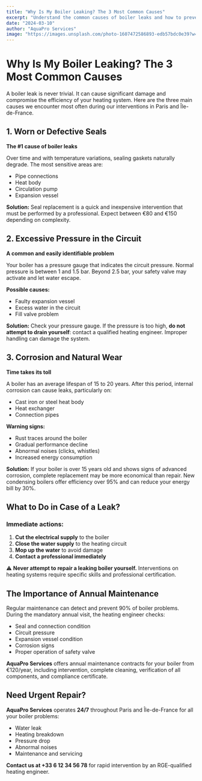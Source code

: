 ```yaml
---
title: "Why Is My Boiler Leaking? The 3 Most Common Causes"
excerpt: "Understand the common causes of boiler leaks and how to prevent them."
date: "2024-03-10"
author: "AquaPro Services"
image: "https://images.unsplash.com/photo-1607472586893-edb57bdc0e39?w=1200&q=80"
---
```


# Why Is My Boiler Leaking? The 3 Most Common Causes

A boiler leak is never trivial. It can cause significant damage and compromise the efficiency of your heating system. Here are the three main causes we encounter most often during our interventions in Paris and Île-de-France.

## 1. Worn or Defective Seals

**The #1 cause of boiler leaks**

Over time and with temperature variations, sealing gaskets naturally degrade. The most sensitive areas are:

- Pipe connections
- Heat body
- Circulation pump
- Expansion vessel

**Solution:** Seal replacement is a quick and inexpensive intervention that must be performed by a professional. Expect between €80 and €150 depending on complexity.

## 2. Excessive Pressure in the Circuit

**A common and easily identifiable problem**

Your boiler has a pressure gauge that indicates the circuit pressure. Normal pressure is between 1 and 1.5 bar. Beyond 2.5 bar, your safety valve may activate and let water escape.

**Possible causes:**
- Faulty expansion vessel
- Excess water in the circuit
- Fill valve problem

**Solution:** Check your pressure gauge. If the pressure is too high, **do not attempt to drain yourself**: contact a qualified heating engineer. Improper handling can damage the system.

## 3. Corrosion and Natural Wear

**Time takes its toll**

A boiler has an average lifespan of 15 to 20 years. After this period, internal corrosion can cause leaks, particularly on:

- Cast iron or steel heat body
- Heat exchanger
- Connection pipes

**Warning signs:**
- Rust traces around the boiler
- Gradual performance decline
- Abnormal noises (clicks, whistles)
- Increased energy consumption

**Solution:** If your boiler is over 15 years old and shows signs of advanced corrosion, complete replacement may be more economical than repair. New condensing boilers offer efficiency over 95% and can reduce your energy bill by 30%.

## What to Do in Case of a Leak?

### Immediate actions:

1. **Cut the electrical supply** to the boiler
2. **Close the water supply** to the heating circuit
3. **Mop up the water** to avoid damage
4. **Contact a professional immediately**

⚠️ **Never attempt to repair a leaking boiler yourself.** Interventions on heating systems require specific skills and professional certification.

## The Importance of Annual Maintenance

Regular maintenance can detect and prevent 90% of boiler problems. During the mandatory annual visit, the heating engineer checks:

- Seal and connection condition
- Circuit pressure
- Expansion vessel condition
- Corrosion signs
- Proper operation of safety valve

**AquaPro Services** offers annual maintenance contracts for your boiler from €120/year, including intervention, complete cleaning, verification of all components, and compliance certificate.

## Need Urgent Repair?

**AquaPro Services** operates **24/7** throughout Paris and Île-de-France for all your boiler problems:
- Water leak
- Heating breakdown
- Pressure drop
- Abnormal noises
- Maintenance and servicing

**Contact us at +33 6 12 34 56 78** for rapid intervention by an RGE-qualified heating engineer.
